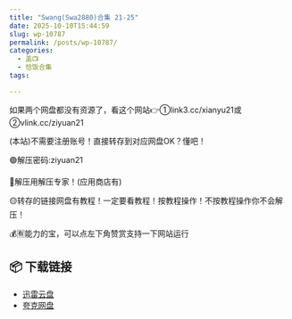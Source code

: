 ```yaml
---
title: "Swang(Swa2880)合集 21-25"
date: 2025-10-10T15:44:59
slug: wp-10787
permalink: /posts/wp-10787/
categories:
  - 盖📺
  - 恰饭合集
tags:

---
```


如果两个网盘都没有资源了，看这个网站👉①link3.cc/xianyu21或②vlink.cc/ziyuan21

(本站)不需要注册账号！直接转存到对应网盘OK？懂吧！

🟢解压密码:ziyuan21

🔵解压用解压专家！(应用商店有)

🟡转存的链接网盘有教程！一定要看教程！按教程操作！不按教程操作你不会解压！

💰🈶能力的宝，可以点左下角赞赏支持一下网站运行

## 📦 下载链接
- [迅雷云盘](https://blziyuan21.com/pay-download/10787?key=b1832e02e1&down_id=0)
- [夸克网盘](https://blziyuan21.com/pay-download/10787?key=b1832e02e1&down_id=1)

